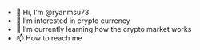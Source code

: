 - 👋 Hi, I’m @ryanmsu73
- 👀 I’m interested in crypto currency
- 🌱 I’m currently learning how the crypto market works
- 📫 How to reach me 

<!---
ryanmsu73/ryanmsu73 is a ✨ special ✨ repository because its `README.md` (this file) appears on your GitHub profile.
You can click the Preview link to take a look at your changes.
--->
